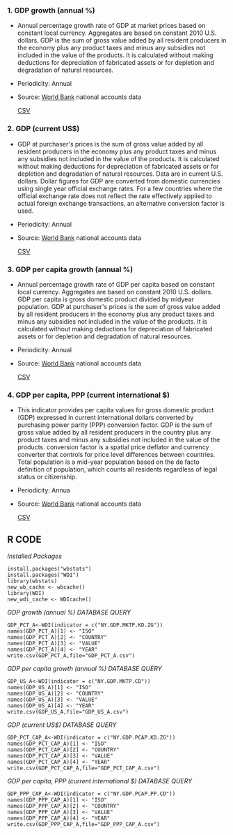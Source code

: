 ### 1. GDP growth (annual %)

* Annual percentage growth rate of GDP at market prices based on constant local currency. Aggregates are based on constant 2010 U.S. dollars. GDP is the sum of gross value added by all resident producers in the economy plus any product taxes and minus any subsidies not included in the value of the products. It is calculated without making deductions for depreciation of fabricated assets or for depletion and degradation of natural resources.

* Periodicity: Annual

* Source: [World Bank](https://data.worldbank.org) national accounts data

     [CSV](https://github.com/economics-databases/Gross-domestic-product/blob/gh-pages/GDP_PCT_A.csv)

### 2. GDP (current US$) 

* GDP at purchaser's prices is the sum of gross value added by all resident producers in the economy plus any product taxes and minus any subsidies not included in the value of the products. It is calculated without making deductions for depreciation of fabricated assets or for depletion and degradation of natural resources. Data are in current U.S. dollars. Dollar figures for GDP are converted from domestic currencies using single year official exchange rates. For a few countries where the official exchange rate does not reflect the rate effectively applied to actual foreign exchange transactions, an alternative conversion factor is used.

* Periodicity: Annual

* Source: [World Bank](https://data.worldbank.org) national accounts data

     [CSV](https://github.com/economics-databases/Gross-domestic-product/blob/gh-pages/GDP_US_A.csv)

### 3. GDP per capita growth (annual %)

* Annual percentage growth rate of GDP per capita based on constant local currency. Aggregates are based on constant 2010 U.S. dollars. GDP per capita is gross domestic product divided by midyear population. GDP at purchaser's prices is the sum of gross value added by all resident producers in the economy plus any product taxes and minus any subsidies not included in the value of the products. It is calculated without making deductions for depreciation of fabricated assets or for depletion and degradation of natural resources.

* Periodicity: Annual

* Source: [World Bank](https://data.worldbank.org) national accounts data

     [CSV](https://github.com/economics-databases/Gross-domestic-product/blob/gh-pages/GDP_PCT_CAP_A.csv)


### 4. GDP per capita, PPP (current international $)

* This indicator provides per capita values for gross domestic product (GDP) expressed in current international dollars converted by purchasing power parity (PPP) conversion factor. GDP is the sum of gross value added by all resident producers in the country plus any product taxes and minus any subsidies not included in the value of the products. conversion factor is a spatial price deflator and currency converter that controls for price level differences between countries. Total population is a mid-year population based on the de facto definition of population, which counts all residents regardless of legal status or citizenship.

* Periodicity: Annua

* Source: [World Bank](https://data.worldbank.org) national accounts data

     [CSV](https://github.com/economics-databases/Gross-domestic-product/blob/gh-pages/GDP_PPP_CAP_A.csv)



## R CODE

*Installed Packages*

```{r}
install.packages("wbstats")
install.packages("WDI")
library(wbstats)
new_wb_cache <- wbcache() 
library(WDI)
new_wdi_cache <- WDIcache() 
```


*GDP growth (annual %) DATABASE QUERY*

```{r}
GDP_PCT_A<-WDI(indicator = c("NY.GDP.MKTP.KD.ZG"))
names(GDP_PCT_A)[1] <- "ISO"
names(GDP_PCT_A)[2] <- "COUNTRY"
names(GDP_PCT_A)[3] <- "VALUE"
names(GDP_PCT_A)[4] <- "YEAR"
write.csv(GDP_PCT_A,file="GDP_PCT_A.csv")
```

*GDP per capita growth (annual %) DATABASE QUERY*

```{r}
GDP_US_A<-WDI(indicator = c("NY.GDP.MKTP.CD"))
names(GDP_US_A)[1] <- "ISO"
names(GDP_US_A)[2] <- "COUNTRY"
names(GDP_US_A)[3] <- "VALUE"
names(GDP_US_A)[4] <- "YEAR"
write.csv(GDP_US_A,file="GDP_US_A.csv")
```

*GDP (current US$)  DATABASE QUERY*

```{r}
GDP_PCT_CAP_A<-WDI(indicator = c("NY.GDP.PCAP.KD.ZG"))
names(GDP_PCT_CAP_A)[1] <- "ISO"
names(GDP_PCT_CAP_A)[2] <- "COUNTRY"
names(GDP_PCT_CAP_A)[3] <- "VALUE"
names(GDP_PCT_CAP_A)[4] <- "YEAR"
write.csv(GDP_PCT_CAP_A,file="GDP_PCT_CAP_A.csv")
```

*GDP per capita, PPP (current international $) DATABASE QUERY*

```{r}
GDP_PPP_CAP_A<-WDI(indicator = c("NY.GDP.PCAP.PP.CD"))
names(GDP_PPP_CAP_A)[1] <- "ISO"
names(GDP_PPP_CAP_A)[2] <- "COUNTRY"
names(GDP_PPP_CAP_A)[3] <- "VALUE"
names(GDP_PPP_CAP_A)[4] <- "YEAR"
write.csv(GDP_PPP_CAP_A,file="GDP_PPP_CAP_A.csv")
```

